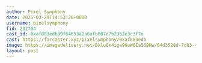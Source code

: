 ```yaml
---
author: Pixel Symphony
date: 2025-03-29T14:53:26+0000
username: pixelsymphony
fid: 232704
cast_id: 0xaf883edb39f64653a2a6afb087d7b2362e3c3f7e
cast: https://farcaster.xyz/pixelsymphony/0xaf883edb
image: https://imagedelivery.net/BXluQx4ige9GuW0Ia56BHw/04d3528d-7d83-467a-d67e-15fddb3e3a00/original
layout: post
---
```


<img src='https://imagedelivery.net/BXluQx4ige9GuW0Ia56BHw/04d3528d-7d83-467a-d67e-15fddb3e3a00/original' alt='' referrerpolicy='no-referrer'/>
